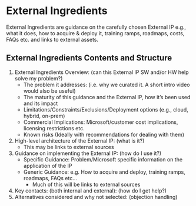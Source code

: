 # External Ingredients

External Ingredients are guidance on the carefully chosen External IP e.g., what it does, how to acquire & deploy it, training ramps, roadmaps, costs, FAQs etc. and links to external assets.

## External Ingredients Contents and Structure

1. External Ingredients Overview: (can this External IP SW and/or HW help solve my problem?)
    * The problem it addresses: (i.e. why we curated it. A short intro video would also be useful)
    * The maturity of this guidance and the External IP, how it’s been used and its impact
    * Limitations/Constraints/Exclusions/Deployment options (e.g., cloud, hybrid, on-prem)
    * Commercial Implications: Microsoft/customer cost implications, licensing restrictions etc.
    * Known risks (Ideally with recommendations for dealing with them)
1. High-level architecture of the External IP: (what is it?)
    * This may be links to external sources
1. Guidance on implementing the External IP: (how do I use it?)
    * Specific Guidance: Problem/Microsoft specific information on the application of the IP
    * Generic Guidance: e.g. How to acquire and deploy, training ramps, roadmaps, FAQs etc...
        * Much of this will be links to external sources
1. Key contacts: (both internal and external): (how do I get help?)
1. Alternatives considered and why not selected: (objection handling)
